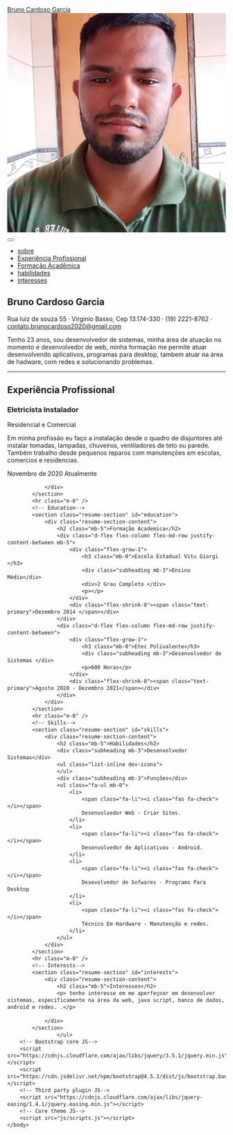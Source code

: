 <!DOCTYPE html>
<html lang="pt-br">
    <head>
        <meta charset="utf-8" />
        <meta name="viewport" content="width=device-width, initial-scale=1, shrink-to-fit=no" />
        <meta name="description" content="" />
        <meta name="author" content="" />
        <title>Resume - Start Bootstrap Theme</title>
        <link rel="icon" type="image/x-icon" href="assets/img/images.ico" />
                <!-- Google fonts-->
        <link href="https://fonts.googleapis.com/css?family=Saira+Extra+Condensed:500,700" rel="stylesheet" type="text/css" />
        <!-- Core theme CSS (includes Bootstrap)-->
        <link href="css/styles.css" rel="stylesheet" />
    </head>
    <body background="/startbootstrap-resume-gh-pages/.jpg" bgproperties="fixed">
        <nav class="navbar navbar-expand-lg navbar-dark bg-primary fixed-top" id="sideNav">
            <a class="navbar-brand js-scroll-trigger" href="#page-top">
                <span class="d-block d-lg-none">Bruno Cardoso Garcia </span>
                <span class="d-none d-lg-block"><img class="img-fluid img-profile rounded-circle mx-auto mb-2" src="assets/img/bruno.jpg" alt="" /></span>
            </a>
            <button class="navbar-toggler" type="button" data-toggle="collapse" data-target="#navbarSupportedContent" aria-controls="navbarSupportedContent" aria-expanded="false" aria-label="Toggle navigation"><span class="navbar-toggler-icon"></span></button>
            <div class="collapse navbar-collapse" id="navbarSupportedContent">
                <ul class="navbar-nav">
                    <li class="nav-item"><a class="nav-link js-scroll-trigger" href="#about">sobre</a></li>
                    <li class="nav-item"><a class="nav-link js-scroll-trigger" href="#experience">Experiência Profissional</a></li>
                    <li class="nav-item"><a class="nav-link js-scroll-trigger" href="#education">Formação Acadêmica</a></li>
                    <li class="nav-item"><a class="nav-link js-scroll-trigger" href="#skills">habilidades</a></li>
                    <li class="nav-item"><a class="nav-link js-scroll-trigger" href="#interests">Interesses</a></li>
                </ul>
            </div>
        </nav>
        <!-- Page Content-->
        <div class="container-fluid p-0">
            <!-- About-->
            <section class="resume-section" id="about">
                <div class="resume-section-content">
                    <h1 class="mb-0">
                        Bruno Cardoso
                        <span class="text-primary">Garcia</span>
                    </h1>
                    <div class="subheading mb-5">
                        Rua luiz de souza 55 · Virginio Basso, Cep 13.174-330 · (19) 2221-8762 ·
                        <a href="mailto:name@email.com">contato.brunocardoso2020@gmail.com</a>
                    </div>
                    <p class="lead mb-5"> Tenho 23 anos, sou desenvolvedor de sistemas, minha área de atuação no momento é desenvolvedor de web, minha formação me permite atuar desenvolvendo 
                        aplicativos, programas para desktop, tambem atuar na área de hadware, com redes e solucionando problemas.</p>
                    <div class="social-icons">
                        <a class="social-icon" href="#"><i class="fab fa-linkedin-in"></i></a>
                        <a class="social-icon" href="#"><i class="fab fa-github"></i></a>
                        <a class="social-icon" href="#"><i class="fab fa-twitter"></i></a>
                        <a class="social-icon" href="#"><i class="fab fa-facebook-f"></i></a>
                    </div>
                </div>
            </section>
            <hr class="m-0" />
            <!-- Experience-->
            <section class="resume-section" id="experience">
                <div class="resume-section-content">
                    <h2 class="mb-5">Experiência Profissional</h2>
                    <div class="d-flex flex-column flex-md-row justify-content-between mb-5">
                        <div class="flex-grow-1">
                            <h3 class="mb-0">Eletricista Instalador</h3>
                            <div class="subheading mb-3">Residencial e Comercial</div>
                            <p> Em minha profissão eu faço a instalação desde o quadro de disjuntores até instalar tomadas, lampadas, chuveiros, ventiladores de teto ou parede. Também trabalho desde pequenos reparos com manutenções em escolas, comercios e residencias.</p>
                        </div>
                        <div class="flex-shrink-0"><span class="text-primary">Novembro de 2020 </span> Atualmente</div>
                    </div>
                    
                </div>
            </section>
            <hr class="m-0" />
            <!-- Education-->
            <section class="resume-section" id="education">
                <div class="resume-section-content">
                    <h2 class="mb-5">Formação Academica</h2>
                    <div class="d-flex flex-column flex-md-row justify-content-between mb-5">
                        <div class="flex-grow-1">
                            <h3 class="mb-0">Escola Estadual Vitu Giorgi </h3>
                            <div class="subheading mb-3">Ensino Médio</div>
                            <div>2 Grau Completo </div>
                            <p></p>
                        </div>
                        <div class="flex-shrink-0"><span class="text-primary">Dezembro 2014 </span></div>
                    </div>
                    <div class="d-flex flex-column flex-md-row justify-content-between">
                        <div class="flex-grow-1">
                            <h3 class="mb-0">Etec Polivalente</h3>
                            <div class="subheading mb-3">Desenvolvedor de Sistemas </div>
                            <p>600 Horas</p>
                        </div>
                        <div class="flex-shrink-0"><span class="text-primary">Agosto 2020 - Dezembro 2021</span></div>
                    </div>
                </div>
            </section>
            <hr class="m-0" />
            <!-- Skills-->
            <section class="resume-section" id="skills">
                <div class="resume-section-content">
                    <h2 class="mb-5">Habilidades</h2>
                    <div class="subheading mb-3">Desenvolvedor Sistemas</div>
                    <ul class="list-inline dev-icons">
                    </ul>
                    <div class="subheading mb-3">Funções</div>
                    <ul class="fa-ul mb-0">
                        <li>
                            <span class="fa-li"><i class="fas fa-check"></i></span>
                            Desenvolvedor Web - Criar Sites.
                        </li>
                        <li>
                            <span class="fa-li"><i class="fas fa-check"></i></span>
                            Desenvolvedor de Aplicativos - Android. 
                        </li>
                        <li>
                            <span class="fa-li"><i class="fas fa-check"></i></span>
                            Desevolvedor de Sofwares - Programs Para Desktop 
                        </li>
                        <li>
                            <span class="fa-li"><i class="fas fa-check"></i></span>
                            Técnico Em Hardware - Manutenção e redes.
                        </li>
                    </ul>
                </div>
            </section>
            <hr class="m-0" />
            <!-- Interests-->
            <section class="resume-section" id="interests">
                <div class="resume-section-content">
                    <h2 class="mb-5">Interesses</h2>
                    <p> tenho interesse em me aperfeçoar em desenvolver sistemas, especificamente na área da web, java script, banco de dados, android e redes. .</p>
                    
                </div>
            </section>
                    </ul>
        <!-- Bootstrap core JS-->
        <script src="https://cdnjs.cloudflare.com/ajax/libs/jquery/3.5.1/jquery.min.js"></script>
        <script src="https://cdn.jsdelivr.net/npm/bootstrap@4.5.3/dist/js/bootstrap.bundle.min.js"></script>
        <!-- Third party plugin JS-->
        <script src="https://cdnjs.cloudflare.com/ajax/libs/jquery-easing/1.4.1/jquery.easing.min.js"></script>
        <!-- Core theme JS-->
        <script src="js/scripts.js"></script>
    </body>
</html>
